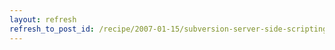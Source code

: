 ```yaml
---
layout: refresh
refresh_to_post_id: /recipe/2007-01-15/subversion-server-side-scripting-hooks.html
---
```

